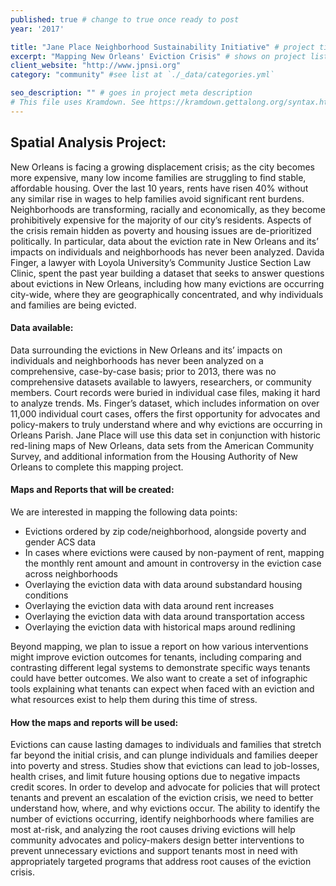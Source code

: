 ```yaml
---
published: true # change to true once ready to post
year: '2017'

title: "Jane Place Neighborhood Sustainability Initiative" # project title or client name
excerpt: "Mapping New Orleans' Eviction Crisis" # shows on project list page
client_website: "http://www.jpnsi.org"
category: "community" #see list at `./_data/categories.yml`

seo_description: "" # goes in project meta description
# This file uses Kramdown. See https://kramdown.gettalong.org/syntax.html for syntax
---
```


## Spatial Analysis Project:
New Orleans is facing a growing displacement crisis; as the city becomes more expensive, many low income families are struggling to find stable, affordable housing. Over the last 10 years, rents have risen 40% without any similar rise in wages to help families avoid significant rent burdens. Neighborhoods are transforming, racially and economically, as they become prohibitively expensive for the majority of our city’s residents. Aspects of the crisis remain hidden as poverty and housing issues are de-prioritized politically. In particular, data about the eviction rate in New Orleans and its’ impacts on individuals and neighborhoods has never been analyzed. Davida Finger, a lawyer with Loyola University’s Community Justice Section Law Clinic, spent the past year building a dataset that seeks to answer questions about evictions in New Orleans, including how many evictions are occurring city-wide, where they are geographically concentrated, and why individuals and families are being evicted.

#### Data available:
Data surrounding the evictions in New Orleans and its’ impacts on individuals and neighborhoods has never been analyzed on a comprehensive, case-by-case basis; prior to 2013, there was no comprehensive datasets available to lawyers, researchers, or community members. Court records were buried in individual case files, making it hard to analyze trends. Ms. Finger’s dataset, which includes information on over 11,000 individual court cases, offers the first opportunity for advocates and policy-makers to truly understand where and why evictions are occurring in Orleans Parish. Jane Place will use this data set in conjunction with historic red-lining maps of New Orleans, data sets from the American Community Survey, and additional information from the Housing Authority of New Orleans to complete this mapping project.

#### Maps and Reports that will be created:
We are interested in mapping the following data points:
- Evictions ordered by zip code/neighborhood, alongside poverty and gender ACS data
- In cases where evictions were caused by non-payment of rent, mapping the monthly rent amount and amount in controversy in the eviction case across neighborhoods
- Overlaying the eviction data with data around substandard housing conditions
- Overlaying the eviction data with data around rent increases
- Overlaying the eviction data with data around transportation access
- Overlaying the eviction data with historical maps around redlining

Beyond mapping, we plan to issue a report on how various interventions might improve eviction outcomes for tenants, including comparing and contrasting different legal systems to demonstrate specific ways tenants could have better outcomes. We also want to create a set of infographic tools explaining what
tenants can expect when faced with an eviction and what resources exist to help them during this time of stress.

#### How the maps and reports will be used:
Evictions can cause lasting damages to individuals and families that stretch far beyond the initial crisis, and can plunge individuals and families deeper into poverty and stress. Studies show that evictions can lead to job-losses, health crises, and limit future housing options due to negative impacts credit scores. In order to develop and advocate for policies that will protect tenants and prevent an escalation of the eviction crisis, we need to better understand how, where, and why evictions occur. The ability to identify the number of evictions occurring, identify neighborhoods where families are most at-risk, and analyzing the root causes driving evictions will help community advocates and policy-makers design better interventions to prevent unnecessary evictions and support tenants most in need with appropriately targeted programs that address root causes of the eviction crisis.
